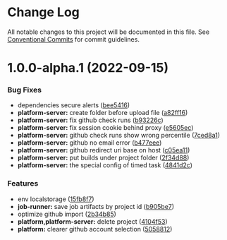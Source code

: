 # Change Log

All notable changes to this project will be documented in this file.
See [Conventional Commits](https://conventionalcommits.org) for commit guidelines.

# 1.0.0-alpha.1 (2022-09-15)

### Bug Fixes

- dependencies secure alerts ([bee5416](https://github.com/perfsee/perfsee/commit/bee54169b3c147b09febfa2dea3ca38432e39a39))
- **platform-server:** create folder before upload file ([a82ff16](https://github.com/perfsee/perfsee/commit/a82ff16089b239c54ab4e83e823b25fcf682dc18))
- **platform-server:** fix github check runs ([b93226c](https://github.com/perfsee/perfsee/commit/b93226c5aaa979508933e825d7391eea563f705d))
- **platform-server:** fix session cookie behind proxy ([e5605ec](https://github.com/perfsee/perfsee/commit/e5605ece9e1fafd67f71089648be3477f719fcc2))
- **platform-server:** github check runs show wrong percentile ([7ced8a1](https://github.com/perfsee/perfsee/commit/7ced8a124a6543c5c34669be11a3fd64aadfe1ec))
- **platform-server:** github no email error ([b477eee](https://github.com/perfsee/perfsee/commit/b477eeed5e909bc09f786ddab8d3699d2ea812d3))
- **platform-server:** github redirect uri base on host ([c05ea11](https://github.com/perfsee/perfsee/commit/c05ea11394137952d8498b9a34257880a9adc5e5))
- **platform-server:** put builds under project folder ([2f34d88](https://github.com/perfsee/perfsee/commit/2f34d8856ee6b184ce3dcb3ed730ef78dc039d4e))
- **platform-server:** the special config of timed task ([4841d2c](https://github.com/perfsee/perfsee/commit/4841d2c0c700852013bd310c1a7e41952be44102))

### Features

- env localstorage ([15fb8f7](https://github.com/perfsee/perfsee/commit/15fb8f7b9b178a148d18701b200cb73b462f9073))
- **job-runner:** save job artifacts by project id ([b905be7](https://github.com/perfsee/perfsee/commit/b905be7def97198a60d7d6fa09da40d69c9e2e2e))
- optimize github import ([2b34b85](https://github.com/perfsee/perfsee/commit/2b34b85403aa931e3aa3c6f3ed9572382422070e))
- **platform,platform-server:** delete project ([4104f53](https://github.com/perfsee/perfsee/commit/4104f53364841c55dc36e2a65f4d47bc3fff0821))
- **platform:** clearer github account selection ([5058812](https://github.com/perfsee/perfsee/commit/50588122d50d279b0241f2d3b03828095b2f247c))
